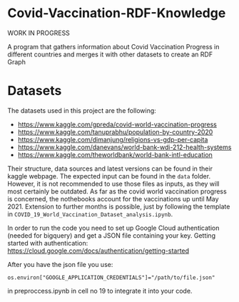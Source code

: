 # Covid-Vaccination-RDF-Knowledge

WORK IN PROGRESS

A program that gathers information about Covid Vaccination Progress in different countries and merges it with other datasets to create an RDF Graph

# Datasets

The datasets used in this project are the following:

* https://www.kaggle.com/gpreda/covid-world-vaccination-progress
* https://www.kaggle.com/tanuprabhu/population-by-country-2020
* https://www.kaggle.com/dimanjung/religions-vs-gdp-per-capita
* https://www.kaggle.com/danevans/world-bank-wdi-212-health-systems
* https://www.kaggle.com/theworldbank/world-bank-intl-education

Their structure, data sources and latest versions can be found in their kaggle webpage. The expected input can be found in the `data` folder. However, it is not recommended to use those files as inputs, as they will most certainly be outdated. As far as the covid world vaccination progress is concerned, the nothebooks account for the vaccinations up until May 2021. Extension to further months is possible, just by following the template in `COVID_19_World_Vaccination_Dataset_analysis.ipynb`.

In order to run the code you need to set up Google Cloud authentication (needed for bigquery) and get a JSON file containing your key.
Getting started with authentication: https://cloud.google.com/docs/authentication/getting-started

After you have the json file you use:

`
os.environ["GOOGLE_APPLICATION_CREDENTIALS"]="/path/to/file.json"
`

in preproccess.ipynb in cell no 19 to integrate it into your code.
